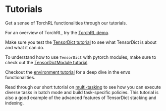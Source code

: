 # Tutorials

Get a sense of TorchRL functionalities through our tutorials.

For an overview of TorchRL, try the [TorchRL demo](demo.ipynb).

Make sure you test the [TensorDict tutorial](tensordict.ipynb) to see what TensorDict
is about and what it can do.

To understand how to use `TensorDict` with pytorch modules, make sure to check out the [TensorDictModule tutorial](tensordictmodule.ipynb).

Checkout the [environment tutorial](envs.ipynb) for a deep dive in the envs
functionalities.

Read through our short tutorial on [multi-tasking](multi_task.ipynb) to see how you can execute diverse
tasks in batch mode and build task-specific policies.
This tutorial is also a good example of the advanced features of TensorDict stacking and
indexing.
